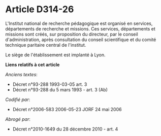 # Article D314-26

L'Institut national de recherche pédagogique est organisé en services, départements de recherche et missions. Ces services,
départements et missions sont créés, sur proposition du directeur, par le conseil d'administration, après consultation du
conseil scientifique et du comité technique paritaire central de l'institut.

Le siège de l'établissement est implanté à Lyon.

**Liens relatifs à cet article**

_Anciens textes_:

  - Décret n°93-288 1993-03-05 art. 3
  - Décret n°93-288 du 5 mars 1993 - art. 3 (Ab)

_Codifié par_:

  - Décret n°2006-583 2006-05-23 JORF 24 mai 2006

_Abrogé par_:

  - Décret n°2010-1649 du 28 décembre 2010 - art. 4
